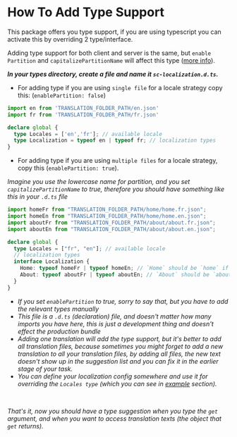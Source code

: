 # How To Add Type Support
This package offers you type support, if you are using typescript you can activate this by overriding 2 type/interface. <br>

Adding type support for both client and server is the same, but `enable Partition` and `capitalizePartitionName` will affect this type ([more info](./define-translation.md)). <br>

***In your types directory, create a file and name it `sc-localization.d.ts`.*** <br>

- For adding type if you are using `single file` for a locale strategy copy this: (`enablePartition: false`)

```ts
import en from 'TRANSLATION_FOLDER_PATH/en.json'
import fr from 'TRANSLATION_FOLDER_PATH/fr.json'

declare global {
  type Locales = ['en','fr']; // available locale
  type Localization = typeof en | typeof fr; // localization types
}
```

- For adding type if you are using `multiple files` for a locale strategy, copy this (`enablePartition: true`). <br>

*Imagine you use the lowercase name for partition, and you set `capitalizePartitionName` to true, therefore you should have something like this in your `.d.ts` file*

```ts
import homeFr from "TRANSLATION_FOLDER_PATH/home/home.fr.json";
import homeEn from "TRANSLATION_FOLDER_PATH/home/home.en.json";
import aboutFr from "TRANSLATION_FOLDER_PATH/about/about.fr.json";
import aboutEn from "TRANSLATION_FOLDER_PATH/about/about.en.json";

declare global {
  type Locales = ["fr", "en"]; // available locale
  // localization types
  interface Localization {
    Home: typeof homeFr | typeof homeEn; // `Home` should be `home` if you set `capitalizePartitionName` to `false`
    About: typeof aboutFr | typeof aboutEn; // `About` should be `about` if you set `capitalizePartitionName` to `false`
  } 
}
```


- *If you set `enablePartition` to true, sorry to say that, but you have to add the relevant types manually*
- *This file is a `.d.ts` (declaration) file, and doesn't matter how many imports you have here, this is just a development thing and doesn't effect the production bundle*
- *Adding one translation will add the type support, but it's better to add all translation files, because sometimes you might forget to add a new translation to all your translation files, by adding all files, the new text doesn't show up in the suggestion list and you can fix it in the earlier stage of your task.*
- *You can define your localization config somewhere and use it for overriding the `Locales type` (which you can see in [example](./examples/example.md#implementation-examples) section).*

<br>

*That's it, now you should have a type suggestion when you type the `get` argument, and when you want to access translation texts (the object that `get` returns).*

